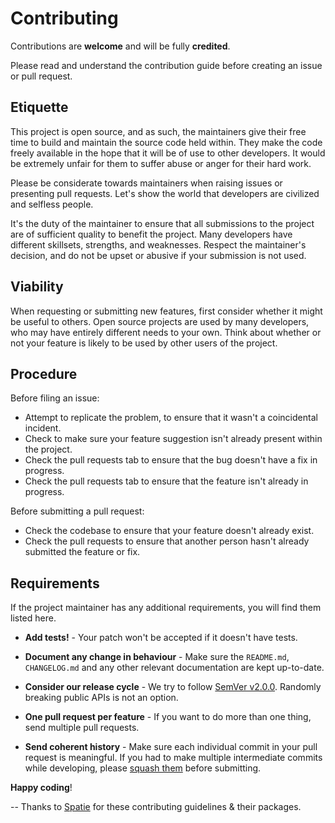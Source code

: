 # Contributing

Contributions are **welcome** and will be fully **credited**.

Please read and understand the contribution guide before creating an issue or pull request.

## Etiquette

This project is open source, and as such, the maintainers give their free time to build and maintain the source code
held within. They make the code freely available in the hope that it will be of use to other developers. It would be
extremely unfair for them to suffer abuse or anger for their hard work.

Please be considerate towards maintainers when raising issues or presenting pull requests. Let's show the
world that developers are civilized and selfless people.

It's the duty of the maintainer to ensure that all submissions to the project are of sufficient
quality to benefit the project. Many developers have different skillsets, strengths, and weaknesses. Respect the maintainer's decision, and do not be upset or abusive if your submission is not used.

## Viability

When requesting or submitting new features, first consider whether it might be useful to others. Open
source projects are used by many developers, who may have entirely different needs to your own. Think about
whether or not your feature is likely to be used by other users of the project.

## Procedure

Before filing an issue:

- Attempt to replicate the problem, to ensure that it wasn't a coincidental incident.
- Check to make sure your feature suggestion isn't already present within the project.
- Check the pull requests tab to ensure that the bug doesn't have a fix in progress.
- Check the pull requests tab to ensure that the feature isn't already in progress.

Before submitting a pull request:

- Check the codebase to ensure that your feature doesn't already exist.
- Check the pull requests to ensure that another person hasn't already submitted the feature or fix.

## Requirements

If the project maintainer has any additional requirements, you will find them listed here.

- **Add tests!** - Your patch won't be accepted if it doesn't have tests.

- **Document any change in behaviour** - Make sure the `README.md`, `CHANGELOG.md` and any other relevant documentation are kept up-to-date.

- **Consider our release cycle** - We try to follow [SemVer v2.0.0](http://semver.org/). Randomly breaking public APIs is not an option.

- **One pull request per feature** - If you want to do more than one thing, send multiple pull requests.

- **Send coherent history** - Make sure each individual commit in your pull request is meaningful. If you had to make multiple intermediate commits while developing, please [squash them](http://www.git-scm.com/book/en/v2/Git-Tools-Rewriting-History#Changing-Multiple-Commit-Messages) before submitting.

**Happy coding**!


-- Thanks to [Spatie](https://github.com/spatie) for these contributing guidelines & their packages.
